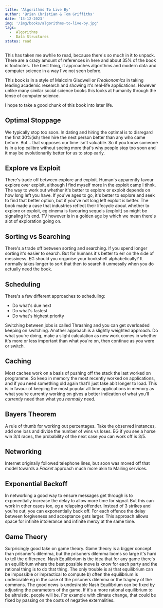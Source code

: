 ```yaml
---
title: 'Algorithms To Live By'
author: 'Brian Christian & Tom Griffiths'
date: '13-12-2023'
img: '/img/books/algorithms-to-live-by.jpg'
tags:
  -  Algorithms
  -  Data Structures
status: read
---
```


This has taken me awhile to read, because there's so much in it to unpack. There are a crazy amount of references in here and about 35% of the book is footnotes. The best thing, it approaches algorithms and modern data and computer science in a way I've not seen before.

This book is in a style of Malcolm Gladwell or *Freakonomics* in taking leading academic research and showing it's real-life applications. However unlike many similar social science books this looks at humanity through the lense of computer science.

I hope to take a good chunk of this book into later life.

## Optimal Stoppage

We typically stop too soon. In dating and hiring the optimal is to disregard the first 30%(ish) then hire the next person better than any who came before. But... that supposes our time isn't valuable. So if you know someone is in a top calibre without seeing more that's why people stop too soon and it may be evolutionarily better for us to stop early.

## Explore vs Exploit

There's trade off between explore and exploit. Human's apparently favour explore over exploit, although I find myself more in the exploit camp I tihnk. The way to work out whether it's better to explore or exploit depends on how long left you have. If you've ages to go, it's better to explore and seek to find that better option, but if you've not long left exploit is better. The book made a case that industries reflect their lifecycle about whether to explore or exploit, eg cinema is favouring sequels (exploit) so might be signaling it's end. TV however is in a golden age by which we mean there's alot of exploration going on.

## Sorting vs Searching

There's a trade off between sorting and searching. If you spend longer sorting it's easier to search. But for humans it's better to err on the side of messiness. EG should you organise your bookshelf alphabetically? It normally takes longer to sort that then to search it unmessily when you do actually need the book.

## Scheduling

There's a few different approaches to scheduling:
* Do what's due next
* Do what's fastest
* Do what's highest priority

Switching between jobs is called Thrashing and you can get overloaded keeping on switching. Another approach is a slightly weighted approach. Do what you're doing, make a slight calculation as new work comes in whether it's more or less important than what you're on, then continue as you were or switch.

## Caching

Most caches work on a basis of pushing off the stack the last worked on programme. So keep in memory the most recently worked on applications, and if you need something old again that'll just take abit longer to load. This is in favour of keeping the most popular all time applications in memory as what you're currently working on gives a better indication of what you'll *currently* need than what you *normally* need.


## Bayers Theorem

A rule of thumb for working out percentages. Take the observed instances, add one loss and divide the number of wins vs loses. EG if you see a horse win 3/4 races, the probability of the next case you can work off is 3/5.

## Networking

Internet originally followed telephone lines, but soon was moved off that model towards a *Packet* approach much more akin to Mailing services.

## Exponential Backoff

In networking a good way to ensure messages get through is to exponentially increase the delay to allow more time for signal. But this can work in other cases too, eg a relapsing offender. Instead of 3 strikes and you're out, you can exponentially back off. For each offence the delay between forgiveness and acceptance gets larger. This approach allows space for infinite intolerance and infinite mercy at the same time.

## Game Theory

Surprisingly good take on game theory. Game theory is a bigger concept than prisoner's dilemma, but the prisoners dilemma looms so large it's hard to tell the difference. Nash Equilibrium is the idea that for any game there's an equilibrium where the best possible move is know for each party and the rational thing is to do that thing. The only trouble is a) that equilibrium can be impossible or impractical to compute b) often the equilibrium is undesirable eg in the case of the prisoners dilemma or the tragedy of the commons. The good news is undesirable Nash Equilibrium can be fixed by adjusting the parameters of the game. If it's a more rational equilibrium to be altruistic, people will be. For example with climate change, that could be fixed by passing on the costs of negative externalities.

